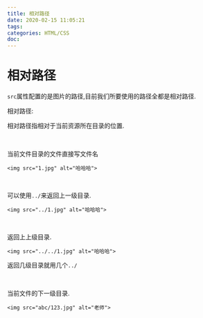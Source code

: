 ```yaml
---
title: 相对路径
date: 2020-02-15 11:05:21
tags:
categories: HTML/CSS
doc:
---
```


# 相对路径

`src`属性配置的是图片的路径,目前我们所要使用的路径全都是相对路径.

相对路径:

相对路径指相对于当前资源所在目录的位置.

<br />

当前文件目录的文件直接写文件名

`<img src="1.jpg" alt="哈哈哈">`

<br />

可以使用`../`来返回上一级目录.

`<img src="../1.jpg" alt="哈哈哈">`

<br />

返回上上级目录.

``<img src="../../1.jpg" alt="哈哈哈">``

返回几级目录就用几个`../`

<br />

当前文件的下一级目录.

`<img src="abc/123.jpg" alt="老师">`

<br />

<br />

<br />

<br />